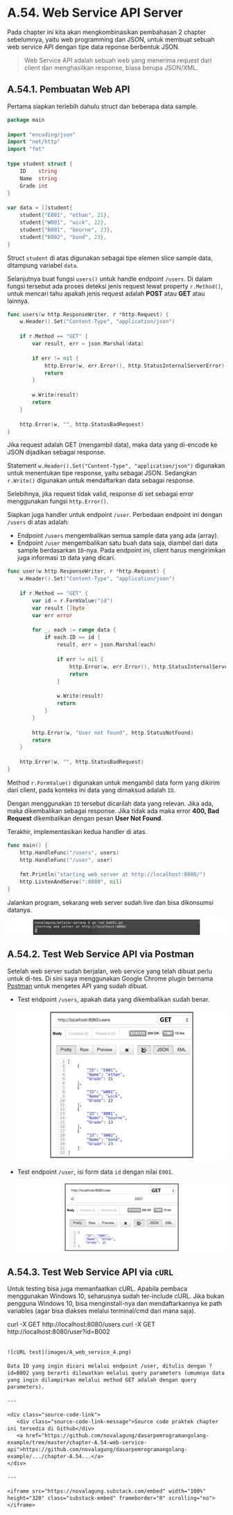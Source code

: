# A.54. Web Service API Server

Pada chapter ini kita akan mengkombinasikan pembahasan 2 chapter sebelumnya, yaitu web programming dan JSON, untuk membuat sebuah web service API dengan tipe data reponse berbentuk JSON.

> Web Service API adalah sebuah web yang menerima request dari client dan menghasilkan response, biasa berupa JSON/XML.

## A.54.1. Pembuatan Web API

Pertama siapkan terlebih dahulu struct dan beberapa data sample.

```go
package main

import "encoding/json"
import "net/http"
import "fmt"

type student struct {
    ID    string
    Name  string
    Grade int
}

var data = []student{
    student{"E001", "ethan", 21},
    student{"W001", "wick", 22},
    student{"B001", "bourne", 23},
    student{"B002", "bond", 23},
}
```

Struct `student` di atas digunakan sebagai tipe elemen slice sample data, ditampung variabel `data`.

Selanjutnya buat fungsi `users()` untuk handle endpoint `/users`. Di dalam fungsi tersebut ada proses deteksi jenis request lewat property `r.Method()`, untuk mencari tahu apakah jenis request adalah **POST** atau **GET** atau lainnya.

```go
func users(w http.ResponseWriter, r *http.Request) {
    w.Header().Set("Content-Type", "application/json")

    if r.Method == "GET" {
        var result, err = json.Marshal(data)

        if err != nil {
            http.Error(w, err.Error(), http.StatusInternalServerError)
            return
        }

        w.Write(result)
        return
    }

    http.Error(w, "", http.StatusBadRequest)
}
```

Jika request adalah GET (mengambil data), maka data yang di-encode ke JSON dijadikan sebagai response.

Statement `w.Header().Set("Content-Type", "application/json")` digunakan untuk menentukan tipe response, yaitu sebagai JSON. Sedangkan `r.Write()` digunakan untuk mendaftarkan data sebagai response.

Selebihnya, jika request tidak valid, response di set sebagai error menggunakan fungsi `http.Error()`.

Siapkan juga handler untuk endpoint `/user`. Perbedaan endpoint ini dengan `/users` di atas adalah:

 - Endpoint `/users` mengembalikan semua sample data yang ada (array).
 - Endpoint `/user` mengembalikan satu buah data saja, diambel dari data sample berdasarkan `ID`-nya. Pada endpoint ini, client harus mengirimkan juga informasi `ID` data yang dicari.

```go
func user(w http.ResponseWriter, r *http.Request) {
    w.Header().Set("Content-Type", "application/json")

    if r.Method == "GET" {
        var id = r.FormValue("id")
        var result []byte
        var err error

        for _, each := range data {
            if each.ID == id {
                result, err = json.Marshal(each)

                if err != nil {
                    http.Error(w, err.Error(), http.StatusInternalServerError)
                    return
                }

                w.Write(result)
                return
            }
        }

        http.Error(w, "User not found", http.StatusNotFound)
        return
    }

    http.Error(w, "", http.StatusBadRequest)
}
```

Method `r.FormValue()` digunakan untuk mengambil data form yang dikirim dari client, pada konteks ini data yang dimaksud adalah `ID`.

Dengan menggunakan `ID` tersebut dicarilah data yang relevan. Jika ada, maka dikembalikan sebagai response. Jika tidak ada maka error **400, Bad Request** dikembalikan dengan pesan **User Not Found**.

Terakhir, implementasikan kedua handler di atas.

```go
func main() {
    http.HandleFunc("/users", users)
    http.HandleFunc("/user", user)

    fmt.Println("starting web server at http://localhost:8080/")
    http.ListenAndServe(":8080", nil)
}
```

Jalankan program, sekarang web server sudah live dan bisa dikonsumsi datanya.

![Web API Server dijalankan](images/A_web_service_1_server.png)

## A.54.2. Test Web Service API via Postman

Setelah web server sudah berjalan, web service yang telah dibuat perlu untuk di-tes. Di sini saya menggunakan Google Chrome plugin bernama [Postman](https://chrome.google.com/webstore/detail/postman/fhbjgbiflinjbdggehcddcbncdddomop?hl=en) untuk mengetes API yang sudah dibuat.

 - Test endpoint `/users`, apakah data yang dikembalikan sudah benar.

    ![Test `/users`](images/A_web_service_2_test_api_users.png)

 - Test endpoint `/user`, isi form data `id` dengan nilai `E001`.

    ![Test `/user`](images/A_web_service_3_test_api_user.png)

## A.54.3. Test Web Service API via `cURL`

Untuk testing bisa juga memanfaatkan cURL. Apabila pembaca menggunakan Windows 10, seharusnya sudah ter-include cURL. Jika bukan pengguna Windows 10, bisa menginstall-nya dan mendaftarkannya ke path variables (agar bisa diakses melalui terminal/cmd dari mana saja).

curl -X GET http://localhost:8080/users
curl -X GET http://localhost:8080/user?id=B002
 ```

![cURL test](images/A_web_service_4.png)

Data ID yang ingin dicari melalui endpoint /user, ditulis dengan ?id=B002 yang berarti dilewatkan melalui query parameters (umumnya data yang ingin dilampirkan melalui method GET adalah dengan query parameters).

---

<div class="source-code-link">
    <div class="source-code-link-message">Source code praktek chapter ini tersedia di Github</div>
    <a href="https://github.com/novalagung/dasarpemrogramangolang-example/tree/master/chapter-A.54-web-service-api">https://github.com/novalagung/dasarpemrogramangolang-example/.../chapter-A.54...</a>
</div>

---

<iframe src="https://novalagung.substack.com/embed" width="100%" height="320" class="substack-embed" frameborder="0" scrolling="no"></iframe>
